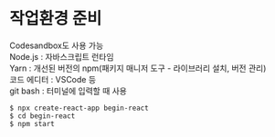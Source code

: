 # 작업환경 준비
 Codesandbox도 사용 가능  
 Node.js : 자바스크립트 런타임  
 Yarn : 개선된 버전의 npm(패키지 매니저 도구 - 라이브러리 설치, 버전 관리)  
 코드 에디터 : VSCode 등  
 git bash : 터미널에 입력할 때 사용  
 ```
$ npx create-react-app begin-react
$ cd begin-react
$ npm start
```
